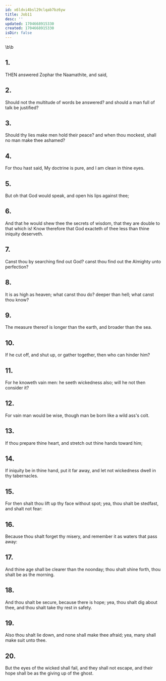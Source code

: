 ```yaml
---
id: x6ldvi4bsl29clqab7bz6yw
title: Job11
desc: ''
updated: 1704668915330
created: 1704668915330
isDir: false
---
```

\b\b
## 1.
THEN answered Zophar the Naamathite, and said,
## 2.
Should not the multitude of words be answered?  and should a man full of talk be justified?
## 3.
Should thy lies make men hold their peace?  and when thou mockest, shall no man make thee ashamed?
## 4.
For thou hast said, My doctrine is pure, and I am clean in thine eyes.
## 5.
But oh that God would speak, and open his lips against thee;
## 6.
And that he would shew thee the secrets of wisdom, that they are double to that which is!  Know therefore that God exacteth of thee less than thine iniquity deserveth.
## 7.
Canst thou by searching find out God?  canst thou find out the Almighty unto perfection?
## 8.
It is as high as heaven; what canst thou do?  deeper than hell; what canst thou know?
## 9.
The measure thereof is longer than the earth, and broader than the sea.
## 10.
If he cut off, and shut up, or gather together, then who can hinder him?
## 11.
For he knoweth vain men: he seeth wickedness also; will he not then consider it?
## 12.
For vain man would be wise, though man be born like a wild ass's colt.
## 13.
If thou prepare thine heart, and stretch out thine hands toward him;
## 14.
If iniquity be in thine hand, put it far away, and let not wickedness dwell in thy tabernacles.
## 15.
For then shalt thou lift up thy face without spot; yea, thou shalt be stedfast, and shalt not fear:
## 16.
Because thou shalt forget thy misery, and remember it as waters that pass away:
## 17.
And thine age shall be clearer than the noonday; thou shalt shine forth, thou shalt be as the morning.
## 18.
And thou shalt be secure, because there is hope; yea, thou shalt dig about thee, and thou shalt take thy rest in safety.
## 19.
Also thou shalt lie down, and none shall make thee afraid; yea, many shall make suit unto thee.
## 20.
But the eyes of the wicked shall fail, and they shall not escape, and their hope shall be as the giving up of the ghost.
